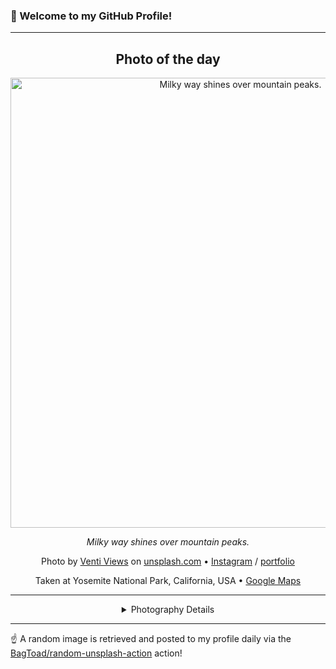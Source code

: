 ### 👋 Welcome to my GitHub Profile!

----
<div align="center">

## Photo of the day
  
  <a href="https://unsplash.com/photos/milky-way-shines-over-mountain-peaks-qNXhVgRfU0E"><img width="720" src="https://images.unsplash.com/photo-1750801321932-3d3e3fcdfdcd?crop=entropy&cs=tinysrgb&fit=max&fm=jpg&ixid=M3w1OTQ0OTd8MHwxfHJhbmRvbXx8fHx8fHx8fDE3NTk2NDQ1Nzl8&ixlib=rb-4.1.0&q=80&w=1080" alt="Milky way shines over mountain peaks."></a>
  
  <em>Milky way shines over mountain peaks.</em>
  
  <em></em>

  Photo by [Venti Views](http://ventiviews.com) on [unsplash.com](https://unsplash.com/) • [Instagram](https://instagram.com/ventiviews) / [portfolio](http://ventiviews.com)
  
  Taken at Yosemite National Park, California, USA • [Google Maps](https://www.google.com/maps/search/?api=1&query=37.865101,-119.538329)
  
  ---
  
<details>
<summary>Photography Details</summary>
  
| Parameter     | Value |
| ------------- | ----- |
| Camera Model  | ILCE-7M4 |
| Exposure Time | 30 |
| Aperture      | 2.8 |
| Focal Length  | 16.0 |
| ISO           | 4000 |
| Location      | Yosemite National Park, California, USA (United States) |
| Coordinates   | Latitude 37.865101, Longitude -119.538329 |

</details>

</div>

----

☝️ A random image is retrieved and posted to my profile daily via the [BagToad/random-unsplash-action](https://github.com/BagToad/random-unsplash-action) action!
